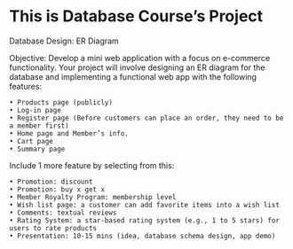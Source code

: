 # This is Database Course’s Project

Database Design: ER Diagram 

Objective: Develop a mini web application with a focus on e-commerce functionality. Your project will involve designing an ER diagram for the database and implementing a functional web app with the following features:

    • Products page (publicly)
    • Log-in page
    • Register page (Before customers can place an order, they need to be a member first)
    • Home page and Member’s info.
    • Cart page
    • Summary page
    
Include 1 more feature by selecting from this:

    • Promotion: discount
    • Promotion: buy x get x
    • Member Royalty Program: membership level
    • Wish list page: a customer can add favorite items into a wish list
    • Comments: textual reviews
    • Rating System: a star-based rating system (e.g., 1 to 5 stars) for users to rate products
    • Presentation: 10-15 mins (idea, database schema design, app demo)
